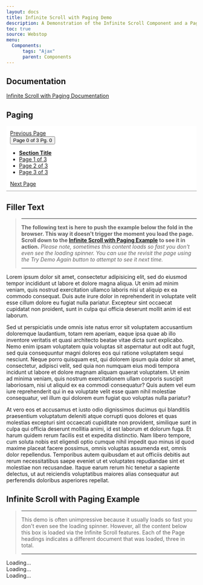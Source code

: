 ```yaml
---
layout: docs
title: Infinite Scroll with Paging Demo
description: A Demonstration of the Infinite Scroll Component and a Paging Component.
toc: true
source: Webstop
menu: 
  Components:
      tags: "Ajax"
      parent: Components
---
```


## Documentation

[Infinite Scroll with Paging Documentation](docs/3.0/components/ajax/infinite-scroll/#infinite-scroll-with-paging-example)

## Paging

<div style="position: sticky; top: -16px; background: #fff; border-bottom: 1px solid #999; padding: 10px 10px;">
<div class="paging btn-group" role="group" aria-label="Basic outlined example">
  <a href="#" class="paging-prev btn btn-outline-primary"><i class="fa-solid fa-angle-left"></i><span class="sr-only">Previous Page</span></a>
  <div class="paging-dropdown btn-group" role="group">
    <button type="button" class="paging-current-page btn btn-primary dropdown-toggle" data-bs-toggle="dropdown" aria-expanded="false">
      <span class="d-none d-sm-inline">Page 0 of 3</span>
      <span class="d-inline d-sm-none">Pg. 0</span>
    </button>
    <ul class="paging-dropdown-menu dropdown-menu">
      <li><a class="paging-menu-title dropdown-item" href="#"><strong class="paging-menu-title-text">Section Title</strong></a></li>
      <li><a class="paging-page dropdown-item active" href="/ajax/ajax_page_1">Page 1 of 3</a></li>
      <li><a class="paging-page dropdown-item"        href="/ajax/ajax_page_2">Page 2 of 3</a></li>
      <li><a class="paging-page dropdown-item"        href="/ajax/ajax_page_3">Page 3 of 3</a></li>
    </ul>
  </div>
  <a href="#" class="paging-next btn btn-outline-primary"><i class="fa-solid fa-angle-right"></i><span class="sr-only">Next Page</span></a>
</div>
</div>

## Filler Text

> ---
>
> **The following text is here to push the example below the fold in the browser. This way it doesn't 
> trigger the moment you load the page. Scroll down to the [Infinite Scroll with Paging Example](#infinite-scroll-with-paging-example) to see it 
> in action.** _Please note, sometimes this content loads so fast you don't even see the loading spinner. You can 
> use the revisit the page using the Try Demo Again button to attempt to see it next time._
> 
> --- 

Lorem ipsum dolor sit amet, consectetur adipisicing elit, sed do eiusmod tempor incididunt ut labore et dolore magna aliqua. Ut enim ad minim veniam, quis nostrud exercitation ullamco laboris nisi ut aliquip ex ea commodo consequat. Duis aute irure dolor in reprehenderit in voluptate velit esse cillum dolore eu fugiat nulla pariatur. Excepteur sint occaecat cupidatat non proident, sunt in culpa qui officia deserunt mollit anim id est laborum.

Sed ut perspiciatis unde omnis iste natus error sit voluptatem accusantium doloremque laudantium, totam rem aperiam, eaque ipsa quae ab illo inventore veritatis et quasi architecto beatae vitae dicta sunt explicabo. Nemo enim ipsam voluptatem quia voluptas sit aspernatur aut odit aut fugit, sed quia consequuntur magni dolores eos qui ratione voluptatem sequi nesciunt. Neque porro quisquam est, qui dolorem ipsum quia dolor sit amet, consectetur, adipisci velit, sed quia non numquam eius modi tempora incidunt ut labore et dolore magnam aliquam quaerat voluptatem. Ut enim ad minima veniam, quis nostrum exercitationem ullam corporis suscipit laboriosam, nisi ut aliquid ex ea commodi consequatur? Quis autem vel eum iure reprehenderit qui in ea voluptate velit esse quam nihil molestiae consequatur, vel illum qui dolorem eum fugiat quo voluptas nulla pariatur?

At vero eos et accusamus et iusto odio dignissimos ducimus qui blanditiis praesentium voluptatum deleniti atque corrupti quos dolores et quas molestias excepturi sint occaecati cupiditate non provident, similique sunt in culpa qui officia deserunt mollitia animi, id est laborum et dolorum fuga. Et harum quidem rerum facilis est et expedita distinctio. Nam libero tempore, cum soluta nobis est eligendi optio cumque nihil impedit quo minus id quod maxime placeat facere possimus, omnis voluptas assumenda est, omnis dolor repellendus. Temporibus autem quibusdam et aut officiis debitis aut rerum necessitatibus saepe eveniet ut et voluptates repudiandae sint et molestiae non recusandae. Itaque earum rerum hic tenetur a sapiente delectus, ut aut reiciendis voluptatibus maiores alias consequatur aut perferendis doloribus asperiores repellat.

## Infinite Scroll with Paging Example

> ---
>
> This demo is often unimpressive because it usually loads so fast you don't even see the loading spinner. However, 
> all the content below this box is loaded via the Infinite Scroll features. Each of the Page headings indicates a 
> different document that was loaded, three in total.
>
> --- 

<div data-load-on-view="/ajax/ajax_page_1" data-infinite-scroll data-page-number="1" data-max-page-number="3" data-skip-history>
  <div class="d-flex justify-content-center m-4">
    <div class="d-block-inline">
      <div class="spinner-border" role="status"></div>
      <span class="h3 pb-2">Loading...</span>  
    </div>
  </div>
</div>
<div data-load-on-view="/ajax/ajax_page_2" data-infinite-scroll data-page-number="2" data-max-page-number="3" data-skip-history>
  <div class="d-flex justify-content-center m-4">
    <div class="d-block-inline">
      <div class="spinner-border" role="status"></div>
      <span class="h3 pb-2">Loading...</span>  
    </div>
  </div>
</div>
<div data-load-on-view="/ajax/ajax_page_3" data-infinite-scroll data-page-number="3" data-max-page-number="3" data-skip-history>
  <div class="d-flex justify-content-center m-4">
    <div class="d-block-inline">
      <div class="spinner-border" role="status"></div>
      <span class="h3 pb-2">Loading...</span>  
    </div>
  </div>
</div>
